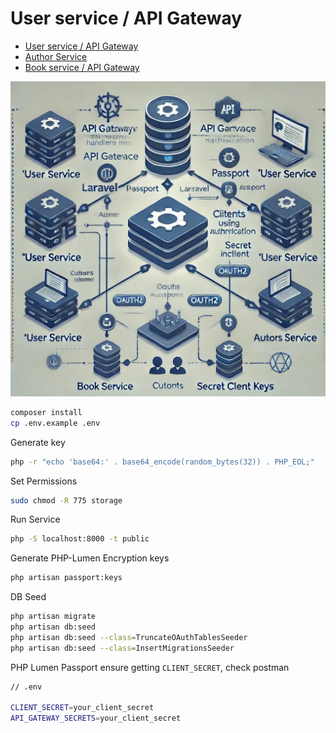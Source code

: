 # User service / API Gateway

- [User service / API Gateway](https://github.com/soulaimaneyahya/x1microservices-user-service)
- [Author Service](https://github.com/soulaimaneyahya/x1microservices-author-service)
- [Book service / API Gateway](https://github.com/soulaimaneyahya/x1microservices-book-service)

<img src="./public/imgs/x1.webp" alt="x1microservices" />

```sh
composer install
cp .env.example .env
```

Generate key
```sh
php -r "echo 'base64:' . base64_encode(random_bytes(32)) . PHP_EOL;"
```

Set Permissions
```sh
sudo chmod -R 775 storage
```

Run Service
```sh
php -S localhost:8000 -t public
```

Generate PHP-Lumen Encryption keys
```sh
php artisan passport:keys
```

DB Seed
```sh
php artisan migrate
php artisan db:seed
php artisan db:seed --class=TruncateOAuthTablesSeeder
php artisan db:seed --class=InsertMigrationsSeeder
```

PHP Lumen Passport
ensure getting `CLIENT_SECRET`, check postman

```sh
// .env

CLIENT_SECRET=your_client_secret
API_GATEWAY_SECRETS=your_client_secret
```

